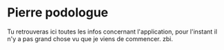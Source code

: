 # Pierre podologue

Tu retrouveras ici toutes les infos concernant l'application, pour l'instant il n'y a pas grand chose vu que je viens de commencer. zbi.
